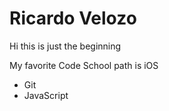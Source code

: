 Ricardo Velozo
==============
Hi this is just the beginning

My favorite Code School path is iOS

* Git
* JavaScript


